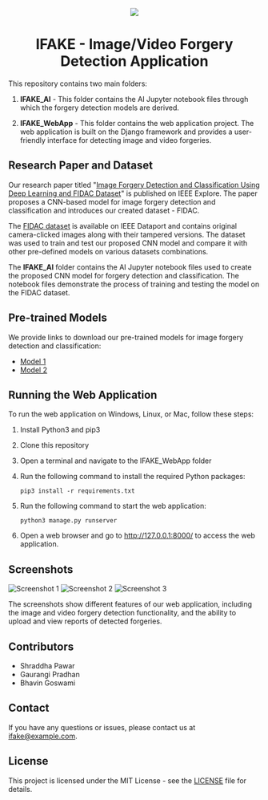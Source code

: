 <!-- Adding a GIF after main title -->
<p align="center">
  <img src="https://media.giphy.com/media/RMnyQ0y1nKgHu/giphy.gif">
</p>

<h1 align="center">IFAKE - Image/Video Forgery Detection Application</h1>

This repository contains two main folders:

1. **IFAKE_AI** - This folder contains the AI Jupyter notebook files through which the forgery detection models are derived.

2. **IFAKE_WebApp** - This folder contains the web application project. The web application is built on the Django framework and provides a user-friendly interface for detecting image and video forgeries.

## Research Paper and Dataset

Our research paper titled "[Image Forgery Detection and Classification Using Deep Learning and FIDAC Dataset](https://ieeexplore.ieee.org/document/XXXXXXX)" is published on IEEE Explore. The paper proposes a CNN-based model for image forgery detection and classification and introduces our created dataset - FIDAC.

The [FIDAC dataset](https://ieee-dataport.org/open-access/fidac-forged-images-detection-and-classification-dataset) is available on IEEE Dataport and contains original camera-clicked images along with their tampered versions. The dataset was used to train and test our proposed CNN model and compare it with other pre-defined models on various datasets combinations.

The **IFAKE_AI** folder contains the AI Jupyter notebook files used to create the proposed CNN model for forgery detection and classification. The notebook files demonstrate the process of training and testing the model on the FIDAC dataset.

## Pre-trained Models

We provide links to download our pre-trained models for image forgery detection and classification:

- [Model 1](https://example.com/model1)
- [Model 2](https://example.com/model2)

## Running the Web Application

To run the web application on Windows, Linux, or Mac, follow these steps:

1. Install Python3 and pip3
2. Clone this repository
3. Open a terminal and navigate to the IFAKE_WebApp folder
4. Run the following command to install the required Python packages:

    ```
    pip3 install -r requirements.txt
    ```

5. Run the following command to start the web application:

    ```
    python3 manage.py runserver
    ```

6. Open a web browser and go to http://127.0.0.1:8000/ to access the web application.

## Screenshots

![Screenshot 1](screenshots/screenshot1.png)
![Screenshot 2](screenshots/screenshot2.png)
![Screenshot 3](screenshots/screenshot3.png)

The screenshots show different features of our web application, including the image and video forgery detection functionality, and the ability to upload and view reports of detected forgeries.

## Contributors
- Shraddha Pawar
- Gaurangi Pradhan
- Bhavin Goswami

## Contact

If you have any questions or issues, please contact us at ifake@example.com.

## License

This project is licensed under the MIT License - see the [LICENSE](LICENSE) file for details.

